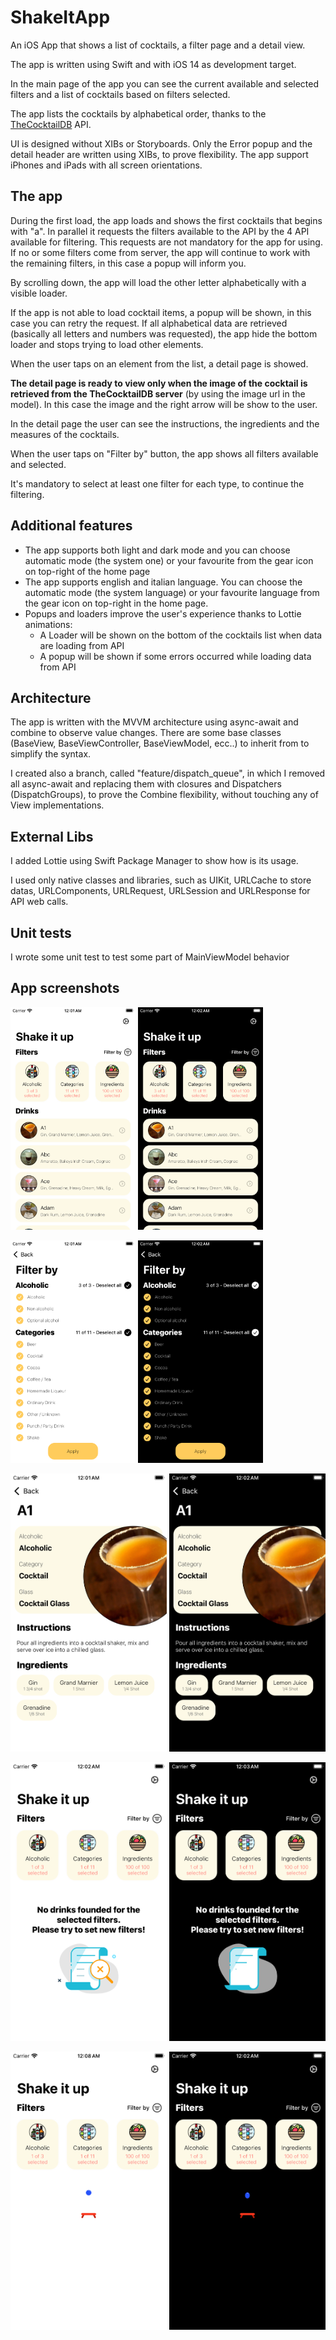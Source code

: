 # ShakeItApp
An iOS App that shows a list of cocktails, a filter page and a detail view.

The app is written using Swift and with iOS 14 as development target.

In the main page of the app you can see the current available and selected filters and a list of cocktails based on filters selected.

The app lists the cocktails by alphabetical order, thanks to the [TheCocktailDB](https://www.thecocktaildb.com/) API.

UI is designed without XIBs or Storyboards.
Only the Error popup and the detail header are written using XIBs, to prove flexibility.
The app support iPhones and iPads with all screen orientations.

## The app
During the first load, the app loads and shows the first cocktails that begins with "a".
In parallel it requests the filters available to the API by the 4 API available for filtering. This requests are not mandatory for the app for using. If no or some filters come from server, the app will continue to work with the remaining filters, in this case a popup will inform you.

By scrolling down, the app will load the other letter alphabetically with a visible loader.

If the app is not able to load cocktail items, a popup will be shown, in this case you can retry the request.
If all alphabetical data are retrieved (basically all letters and numbers was requested), the app hide the bottom loader and stops trying to load other elements.

When the user taps on an element from the list, a detail page is showed.

<b>The detail page is ready to view only when the image of the cocktail is retrieved from the TheCocktailDB server</b> (by using the image url in the model). In this case the image and the right arrow will be show to the user.

In the detail page the user can see the instructions, the ingredients and the measures of the cocktails.

When the user taps on "Filter by" button, the app shows all filters available and selected.

It's mandatory to select at least one filter for each type, to continue the filtering.

## Additional features
- The app supports both light and dark mode and you can choose automatic mode (the system one) or your favourite from the gear icon on top-right of the home page
- The app supports english and italian language. You can choose the automatic mode (the system language) or your favourite language from the gear icon on top-right in the home page.
- Popups and loaders improve the user's experience thanks to Lottie animations:
    - A Loader will be shown on the bottom of the cocktails list when data are loading from API
    - A popup will be shown if some errors occurred while loading data from API

## Architecture
The app is written with the MVVM architecture using async-await and combine to observe value changes.
There are some base classes (BaseView, BaseViewController, BaseViewModel, ecc..) to inherit from to simplify the syntax.

I created also a branch, called "feature/dispatch_queue", in which I removed all async-await and replacing them with closures and Dispatchers (DispatchGroups), to prove the Combine flexibility, without touching any of View implementations.

## External Libs
I added Lottie using Swift Package Manager to show how is its usage.

I used only native classes and libraries, such as UIKit, URLCache to store datas, URLComponents, URLRequest, URLSession and URLResponse for API web calls.

## Unit tests
I wrote some unit test to test some part of MainViewModel behavior

## App screenshots

<p>
<img src="./screenshots/main_light.png?raw=true" width="200">
<img src="./screenshots/main_dark.png?raw=true" width="200">
</p>
<p>
<img src="./screenshots/filters_light.png?raw=true" width="200">
<img src="./screenshots/filters_dark.png?raw=true" width="200">
</p>
<p>
<img src="./screenshots/detail_light.png?raw=true" width="250">
<img src="./screenshots/detail_dark.png?raw=true" width="250">
</p>
<p>
<img src="./screenshots/no_elements_light.png?raw=true" width="250">
<img src="./screenshots/no_elements_dark.png?raw=true" width="250">
</p>
<p>
<img src="./screenshots/loading_light.png?raw=true" width="250">
<img src="./screenshots/loading_dark.png?raw=true" width="250">
</p>



